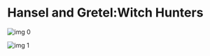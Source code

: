 # Hansel and Gretel:Witch Hunters

![img 0](https://i.imgur.com/BsDWkWK.jpg)

![img 1](https://i.imgur.com/KUCeTiw.jpg)

